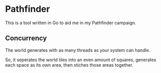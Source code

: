 Pathfinder
===

This is a tool written in Go to aid me in my Pathfinder campaign.



Concurrency
---
The world generates with as many threads as your system can handle.

So, it seperates the world tiles into an even amount of squares, generates each space as its own area, then stiches those areas together.